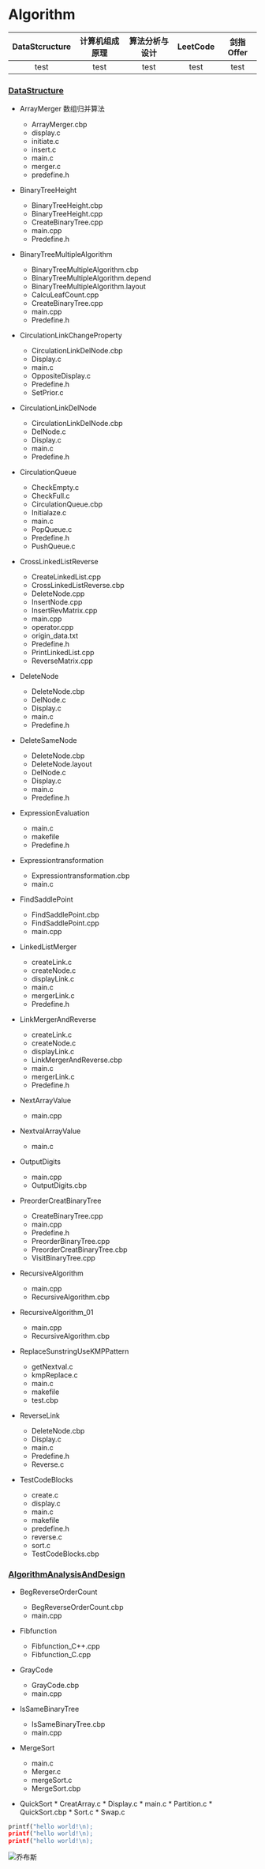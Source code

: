 # Algorithm  

DataStcructure | 计算机组成原理 | 算法分析与设计 | LeetCode | 剑指Offer
:-------: | :------: | :-----: | :----: | :-----:
test | test | test | test | test

### [DataStructure](https://github.com/Wangminjun0207/Algorithm/tree/master/DataStructure)

* ArrayMerger                                数组归并算法
     * ArrayMerger.cbp
     * display.c
     * initiate.c
     * insert.c
     * main.c
     * merger.c
     * predefine.h
     
* BinaryTreeHeight
     * BinaryTreeHeight.cbp
     * BinaryTreeHeight.cpp
     * CreateBinaryTree.cpp
     * main.cpp
     * Predefine.h
     
* BinaryTreeMultipleAlgorithm
     * BinaryTreeMultipleAlgorithm.cbp
     * BinaryTreeMultipleAlgorithm.depend
     * BinaryTreeMultipleAlgorithm.layout
     * CalcuLeafCount.cpp
     * CreateBinaryTree.cpp
     * main.cpp
     * Predefine.h
          
* CirculationLinkChangeProperty
     * CirculationLinkDelNode.cbp
     * Display.c
     * main.c
     * OppositeDisplay.c
     * Predefine.h
     * SetPrior.c
     
* CirculationLinkDelNode
     * CirculationLinkDelNode.cbp
     * DelNode.c
     * Display.c
     * main.c
     * Predefine.h
     
* CirculationQueue
     * CheckEmpty.c
     * CheckFull.c
     * CirculationQueue.cbp
     * Initialaze.c
     * main.c
     * PopQueue.c
     * Predefine.h
     * PushQueue.c
     
* CrossLinkedListReverse
     * CreateLinkedList.cpp
     * CrossLinkedListReverse.cbp
     * DeleteNode.cpp
     * InsertNode.cpp
     * InsertRevMatrix.cpp
     * main.cpp
     * operator.cpp
     * origin_data.txt
     * Predefine.h
     * PrintLinkedList.cpp
     * ReverseMatrix.cpp
     
* DeleteNode
     * DeleteNode.cbp
     * DelNode.c
     * Display.c
     * main.c
     * Predefine.h
     
* DeleteSameNode
     * DeleteNode.cbp
     * DeleteNode.layout
     * DelNode.c
     * Display.c
     * main.c
     * Predefine.h
     
* ExpressionEvaluation
     * main.c
     * makefile
     * Predefine.h
     
* Expressiontransformation
     * Expressiontransformation.cbp
     * main.c
     
* FindSaddlePoint
     * FindSaddlePoint.cbp
     * FindSaddlePoint.cpp
     * main.cpp
     
* LinkedListMerger
     * createLink.c
     * createNode.c
     * displayLink.c
     * main.c
     * mergerLink.c
     * Predefine.h
     
* LinkMergerAndReverse
     * createLink.c
     * createNode.c
     * displayLink.c
     * LinkMergerAndReverse.cbp
     * main.c
     * mergerLink.c
     * Predefine.h
     
* NextArrayValue
     * main.cpp
     
* NextvalArrayValue
     * main.c
     
* OutputDigits
     * main.cpp
     * OutputDigits.cbp
     
* PreorderCreatBinaryTree
     * CreateBinaryTree.cpp
     * main.cpp
     * Predefine.h
     * PreorderBinaryTree.cpp
     * PreorderCreatBinaryTree.cbp
     * VisitBinaryTree.cpp
     
* RecursiveAlgorithm
     * main.cpp
     * RecursiveAlgorithm.cbp
     
* RecursiveAlgorithm_01
     * main.cpp
     * RecursiveAlgorithm.cbp
     
* ReplaceSunstringUseKMPPattern
     * getNextval.c
     * kmpReplace.c
     * main.c
     * makefile
     * test.cbp
     
* ReverseLink
     * DeleteNode.cbp
     * Display.c
     * main.c
     * Predefine.h
     * Reverse.c
     
* TestCodeBlocks
     * create.c
     * display.c
     * main.c
     * makefile
     * predefine.h
     * reverse.c
     * sort.c
     * TestCodeBlocks.cbp   
     
### [AlgorithmAnalysisAndDesign](https://github.com/Wangminjun0207/Algorithm/tree/master/AlgorithmAnalysisAndDesign)

* BegReverseOrderCount
     * BegReverseOrderCount.cbp
     * main.cpp
     
* Fibfunction
     * Fibfunction_C++.cpp
     * Fibfunction_C.cpp
     
* GrayCode
     * GrayCode.cbp
     * main.cpp
     
* IsSameBinaryTree
     * IsSameBinaryTree.cbp
     * main.cpp
     
* MergeSort
     * main.c
     * Merger.c
     * mergeSort.c
     * MergeSort.cbp
     
* QuickSort
      * CreatArray.c
      * Display.c
      * main.c
      * Partition.c
      * QuickSort.cbp
      * Sort.c
      * Swap.c
```python
printf("hello world!\n);
printf("hello world!\n);
printf("hello world!\n);
```
![乔布斯](https://github.com/Wangminjun0207/Algorithm/blob/master/picture/%E4%B9%94%E5%B8%83%E6%96%AF.jpeg "乔布斯")
